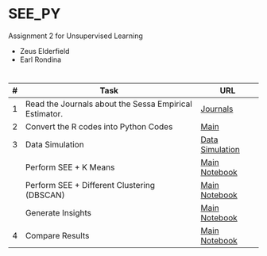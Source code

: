 # SEE_PY
Assignment 2 for Unsupervised Learning
- Zeus Elderfield
- Earl Rondina

#

| # | Task                                                   | URL                                        |
|---|--------------------------------------------------------|--------------------------------------------|
| 1 | Read the Journals about the Sessa Empirical Estimator. | [Journals](./pdf)                          |
| 2 | Convert the R codes into Python Codes                  | [Main](./src/main.ipynb)                   |
| 3 | Data Simulation                                        | [Data Simulation](./src/data-simulation.R) |
|   | Perform SEE + K Means                                  | [Main Notebook](./src/main.ipynb)          |
|   | Perform SEE + Different Clustering (DBSCAN)            | [Main Notebook](./src/main.ipynb)          |
|   | Generate Insights                                      | [Main Notebook](./src/main.ipynb)          |
| 4 | Compare Results                                        | [Main Notebook](./src/main.ipynb)          |